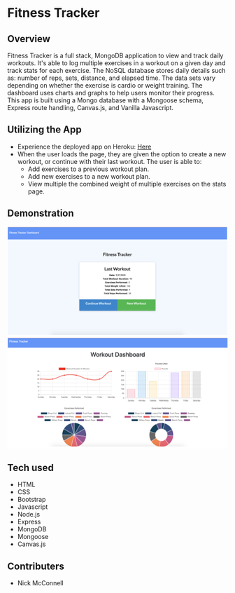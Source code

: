 # Fitness Tracker

## Overview

Fitness Tracker is a full stack, MongoDB application to view and track daily workouts. It's able to log multiple exercises in a workout on a given day and track stats for each exercise.  The NoSQL database stores daily details such as: number of reps, sets, distance,  and elapsed time. The data sets vary depending on whether the exercise is cardio or weight training. The dashboard uses charts and graphs to help users monitor their progress.  This app is built using a Mongo database with a Mongoose schema, Express route handling, Canvas.js, and Vanilla Javascript.

## Utilizing the App

- Experience the deployed app on Heroku: [Here](https://nmcconnell-fitnesstracker.herokuapp.com/ "Here")
- When the user loads the page, they are given the option to create a new workout, or continue with their last workout. The user is able to:
  - Add exercises to a previous workout plan.
  - Add new exercises to a new workout plan.
  - View multiple the combined weight of multiple exercises on the stats page.

## Demonstration
![homepage](public/img/homepage.png "homepage")
![stats](public/img/stats.png "stats")


## Tech used

- HTML
- CSS
- Bootstrap
- Javascript
- Node.js
- Express
- MongoDB
- Mongoose
- Canvas.js

## Contributers

- Nick McConnell
